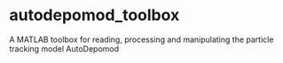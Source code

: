 # autodepomod_toolbox
A MATLAB toolbox for reading, processing and manipulating the particle tracking model AutoDepomod
